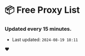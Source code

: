 # :package: Free Proxy List
### Updated every 15 minutes.

- Last updated: `2024-08-19 18:11`

:heart:

